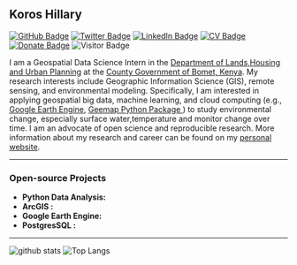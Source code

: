 ##  Koros Hillary

[![GitHub Badge](https://img.shields.io/github/followers/HillaryKoros?style=social)](https://github.com/HillaryKoros?tab=followers)
[![Twitter Badge](https://img.shields.io/twitter/follow/kipngeno_koros?style=social)](https://twitter.com/kipngeno_koros)
[![LinkedIn Badge](https://img.shields.io/badge/My-LinkedIn-blue)](https://www.linkedin.com/in/hillarykoros/)
[![CV Badge](https://img.shields.io/badge/My-CV-critical)](https://hillarykoros.github.io/docs/Resume.docx)
[![Donate Badge](https://img.shields.io/badge/Donate-Buy%20me%20a%20coffee-yellowgreen.svg)](https://www.buymeacoffee.com/hillarykoros)
![Visitor Badge](https://visitor-badge.laobi.icu/badge?page_id=HillaryKoros.HillaryKoros)

I am a Geospatial Data Science Intern in the [Department of Lands,Housing and Urban Planning](https://bomet.go.ke/landshousing-urban-planning/) at the [County Government of Bomet, Kenya](https://bomet.go.ke/). My research interests include Geographic Information Science (GIS), remote sensing, and environmental modeling. Specifically, I am interested in applying geospatial big data, machine learning, and cloud computing (e.g., [Google Earth Engine](https://earthengine.google.com/), [Geemap Python Package ](https://geemap.org/)) to study environmental change, especially surface water,temperature and monitor change over time. I am an advocate of open science and reproducible research. More information about my research and career can be found on my [personal website](https://hillarykoros.github.io/).

---

### Open-source Projects
- **Python Data Analysis:** 
- **ArcGIS :** 
- **Google Earth Engine:** 
- **PostgresSQL :** 
---

![github stats](https://github-readme-stats.vercel.app/api?username=HillaryKoros&show_icons=true)
![Top Langs](https://github-readme-stats.vercel.app/api/top-langs/?username=HillaryKoros&langs_count=3&hide=javascript,go,html,css,tex)
